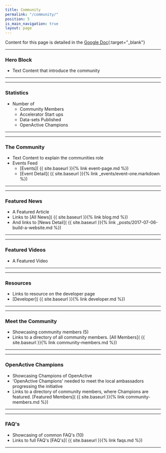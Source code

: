 ```yaml
---
title: Community
permalink: "/community/"
position: 5
is_main_navigation: true
layout: page
---
```


Content for this page is detailed in the
[Google Doc](https://drive.google.com/open?id=170_Ao9Y5WspjoVC_n6OfPLC55QQ8JbYzt_JxK888OvM){:target="_blank"}

***
### Hero Block
+ Text Content that introduce the community

***
***
### Statistics 
+ Number of
    + Community Members
    + Accelerator Start ups
    + Data-sets Published
    + OpenActive Champions

***
***
### The Community
+ Text Content to explain the communities role
+ Events Feed
    + [Events]( {{ site.baseurl }}{% link event-page.md %})    
    + [Event Detail]( {{ site.baseurl }}{% link _events/event-one.markdown  %})   

***

***
### Featured News 
+ A Featured Article
+ Links to [All News]( {{ site.baseurl }}{% link blog.md %})  
+ And links to [News Detail]( {{ site.baseurl }}{% link _posts/2017-07-06-build-a-website.md  %})  

***
***
### Featured Videos 
+ A Featured Video

***
***
### Resources
+ Links to resource on the developer page
+ [Developer]( {{ site.baseurl }}{% link developer.md %})  

***
***
### Meet the Community
+ Showcasing community members (5)
+ Links to a directory of all community members. [All Members]( {{ site.baseurl }}{% link community-members.md %})  

***
***
### OpenActive Champions
+ Showcasing Champions of OpenActive
+ 'OpenActive Champions' needed to meet the local ambassadors progressing the initiative
+ Links to a directory of community members, where Champions are featured. [Featured Members]( {{ site.baseurl }}{% link community-members.md %})  

***
***
### FAQ's 
+ Showcasing of common FAQ's (10)
+ Links to full FAQ's [FAQ's]( {{ site.baseurl }}{% link faqs.md %})  

***